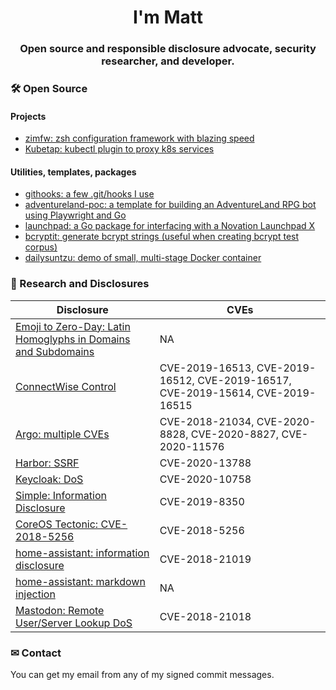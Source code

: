 <h1 align="center">I'm Matt</h1>
<h3 align="center">Open source and responsible disclosure advocate, security researcher, and developer.</h3>

### 🛠  Open Source

#### Projects

- [zimfw: zsh configuration framework with blazing speed](https://github.com/zimfw/zimfw)
- [Kubetap: kubectl plugin to proxy k8s services](https://github.com/Eriner/kubetap)

#### Utilities, templates, packages

- [githooks: a few .git/hooks I use](https://github.com/Eriner/githooks)
- [adventureland-poc: a template for building an AdventureLand RPG bot using Playwright and Go](https://github.com/Eriner/adventureland-poc)
- [launchpad: a Go package for interfacing with a Novation Launchpad X](https://github.com/Eriner/launchpad)
- [bcryptit: generate bcrypt strings (useful when creating bcrypt test corpus)](https://github.com/Eriner/bcryptit)
- [dailysuntzu: demo of small, multi-stage Docker container](https://github.com/Eriner/dailysuntzu)

### 🧠 Research and Disclosures

| Disclosure | CVEs |
| --- |--- |
| [Emoji to Zero-Day: Latin Homoglyphs in Domains and Subdomains](https://web.archive.org/web/20201209181122/https://www.soluble.ai/blog/public-disclosure-emoji-to-zero-day) | NA |
| [ConnectWise Control](https://web.archive.org/web/20200916192818/https://labs.bishopfox.com/advisories/connectwise-control) | CVE-2019-16513, CVE-2019-16512, CVE-2019-16517, CVE-2019-15614, CVE-2019-16515 |
| [Argo: multiple CVEs](https://web.archive.org/web/20210321124655/https://www.soluble.ai/blog/argo-cves-2020) | CVE-2018-21034, CVE-2020-8828, CVE-2020-8827, CVE-2020-11576 |
| [Harbor: SSRF](https://web.archive.org/web/20210322132249/https://www.soluble.ai/blog/harbor-ssrf-cve-2020-13788) | CVE-2020-13788 |
| [Keycloak: DoS](https://web.archive.org/web/20201205001123/https://www.soluble.ai/blog/keycloak-cve-2020-10758) | CVE-2020-10758 |
| [Simple: Information Disclosure](https://web.archive.org/web/20210129013519/https://labs.bishopfox.com/advisories/simple-better-banking-android-v-2-45-0-2-45-3-sensitive-information-disclosure) | CVE-2019-8350 |
| [CoreOS Tectonic: CVE-2018-5256](https://web.archive.org/web/20210319020045/https://nvd.nist.gov/vuln/detail/CVE-2018-5256) | CVE-2018-5256 |
| [home-assistant: information disclosure](https://github.com/home-assistant/home-assistant/pull/13836) | CVE-2018-21019 |
| [home-assistant: markdown injection](https://github.com/home-assistant/home-assistant-polymer/pull/2115/commits/59bf117e2a6a256997a0809d20a26ed745bccd74) | NA |
| [Mastodon: Remote User/Server Lookup DoS](https://github.com/tootsuite/mastodon/pull/9329) | CVE-2018-21018 |

### ✉ Contact

You can get my email from any of my signed commit messages.
